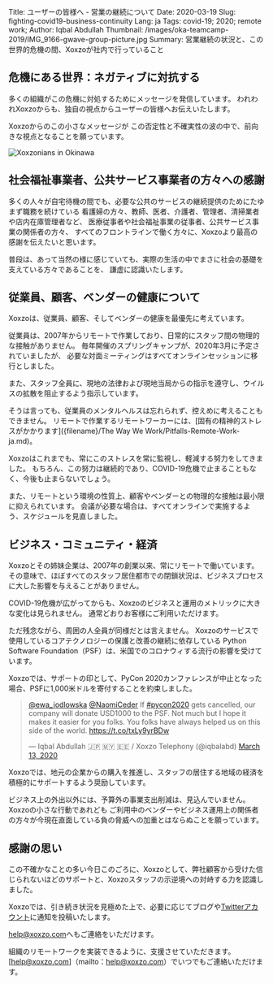 Title: ユーザーの皆様へ - 営業の継続について
Date: 2020-03-19
Slug: fighting-covid19-business-continuity
Lang: ja
Tags: covid-19; 2020; remote work;
Author: Iqbal Abdullah 
Thumbnail: /images/oka-teamcamp-2019/IMG_9166-gwave-group-picture.jpg
Summary: 営業継続の状況と、この世界的危機の間、Xoxzoが社内で行っていること

## 危機にある世界：ネガティブに対抗する

多くの組織がこの危機に対処するためにメッセージを発信しています。
われわれXoxzoからも、独自の視点からユーザーの皆様へお伝えいたします。

Xoxzoからのこの小さなメッセージが この否定性と不確実性の波の中で、前向きな視点となることを願っています。

![Xoxzonians in Okinawa](/images/oka-teamcamp-2019/IMG_9071-syuri-jo.jpg)

## 社会福祉事業者、公共サービス事業者の方々への感謝

多くの人々が自宅待機の間でも、必要な公共のサービスの継続提供のためにたゆまず職務を続けている
看護婦の方々、教師、医者、介護者、管理者、清掃業者や店内在庫管理者など、
医療従事者や社会福祉事業の従事者、公共サービス事業の関係者の方々、
すべてのフロントラインで働く方々に、Xoxzoより最高の感謝を伝えたいと思います。

普段は、あって当然の様に感じていても、実際の生活の中でまさに社会の基礎を支えている方々であることを、
謙虚に認識いたします。


## 従業員、顧客、ベンダーの健康について

Xoxzoは、従業員、顧客、そしてベンダーの健康を最優先に考えています。

従業員は、2007年からリモートで作業しており、日常的にスタッフ間の物理的な接触がありません。 
毎年開催のスプリングキャンプが、2020年3月に予定されていましたが、
必要な対面ミーティングはすべてオンラインセッションに移行としました。

また、スタッフ全員に、現地の法律および現地当局からの指示を遵守し、ウイルスの拡散を阻止するよう指示しています。

そうは言っても、従業員のメンタルヘルスは忘れられず、控えめに考えることもできません。 
リモートで作業するリモートワーカーには、[固有の精神的ストレスがかかります]({filename}/The Way We Work/Pitfalls-Remote-Work-ja.md)。

Xoxzoはこれまでも、常にこのストレスを常に監視し、軽減する努力をしてきました。
もちろん、この努力は継続的であり、COVID-19危機で止まることもなく、今後も止まらないでしょう。

また、リモートという環境の性質上、顧客やベンダーとの物理的な接触は最小限に抑えられています。 
会議が必要な場合は、すべてオンラインで実施するよう、スケジュールを見直しました。

## ビジネス・コミュニティ・経済

Xoxzoとその姉妹企業は、2007年の創業以来、常にリモートで働いています。
その意味で、ほぼすべてのスタッフ居住都市での閉鎖状況は、ビジネスプロセスに大した影響を与えることがありません。

COVID-19危機が広がってからも、Xoxzoのビジネスと運用のメトリックに大きな変化は見られません。 
通常どおりお客様にご利用いただけます。

ただ残念ながら、周囲の人全員が同様だとは言えません。 
Xoxzoのサービスで使用しているコアテクノロジーの保護と改善の継続に依存している
Python Software Foundation（PSF）は、米国でのコロナウィする流行の影響を受けています。

Xoxzoでは、サポートの印として、PyCon 2020カンファレンスが中止となった場合、PSFに1,000米ドルを寄付することを約束しました。

<blockquote class="twitter-tweet"><p lang="en" dir="ltr"><a href="https://twitter.com/ewa_jodlowska?ref_src=twsrc%5Etfw">@ewa_jodlowska</a> <a href="https://twitter.com/NaomiCeder?ref_src=twsrc%5Etfw">@NaomiCeder</a> If <a href="https://twitter.com/hashtag/pycon2020?src=hash&amp;ref_src=twsrc%5Etfw">#pycon2020</a> gets cancelled, our company will donate USD1000 to the PSF. Not much but I hope it makes it easier for you folks. You folks have always helped us on this side of the world. <a href="https://t.co/txLy9yrBDw">https://t.co/txLy9yrBDw</a></p>&mdash; Iqbal Abdullah 🇯🇵 🇲🇾 🇪🇪 / Xoxzo Telephony (@iqbalabd) <a href="https://twitter.com/iqbalabd/status/1238477812077441024?ref_src=twsrc%5Etfw">March 13, 2020</a></blockquote> <script async src="https://platform.twitter.com/widgets.js" charset="utf-8"></script>

Xoxzoでは、地元の企業からの購入を推進し、スタッフの居住する地域の経済を積極的にサポートするよう奨励しています。

ビジネス上の外出以外には、予算外の事業支出削減は、見込んでいません。Xoxzoの小さな行動であれども ご利用中のベンダーやビジネス運用上の関係者の方々が今現在直面している負の脅威への加重とはならぬことを願っています。

## 感謝の思い

この不確かなことの多い今日このごろに、Xoxzoとして、弊社顧客から受けた信じられないほどのサポートと、Xoxzoスタッフの示逆境への対峙する力を認識しました。

Xoxzoでは、引き続き状況を見極めた上で、必要に応じてブログや[Twitterアカウント](https://twitter.com/xoxzocom)に通知を投稿いたします。

[help@xoxzo.com](mailto:help@xoxzo.com)へもご連絡をいただけます。

組織のリモートワークを実装できるように、支援させていただきます。 [help@xoxzo.com]（mailto：help@xoxzo.com）でいつでもご連絡いただけます。
